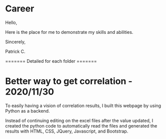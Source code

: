 # Career 

Hello,

Here is the place for me to demonstrate my skills and abilities.




Sincerely,

Patrick C.


======= Detailed for each folder =======
# Better way to get correlation - 2020/11/30
To easily having a vision of correlation results, I built this webpage by using Python as a backend. 

Instead of continuing editing on the excel files after the value updated, I created the python code to automatically read the files and generated the results with HTML, CSS, JQuery, Javascript, and Bootstrap.

